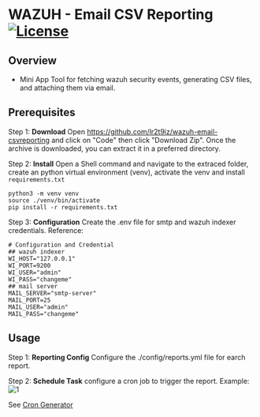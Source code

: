 # WAZUH - Email CSV Reporting [![License](https://img.shields.io/badge/License-MIT-blue.svg)](https://opensource.org/license/mit/)

## Overview
- Mini App Tool for fetching wazuh security events, generating CSV files, and attaching them via email.

## **Prerequisites**

Step 1: **Download**
Open https://github.com/lr2t9iz/wazuh-email-csvreporting and click on "Code" then click "Download Zip". Once the archive is downloaded, you can extract it in a preferred directory.

Step 2: **Install**
Open a Shell command and navigate to the extraced folder, create an python virtual environment (venv), activate the venv and install `requirements.txt`
```    
python3 -m venv venv
source ./venv/bin/activate
pip install -r requirements.txt
```

Step 3: **Configuration**
Create the .env file for smtp and wazuh indexer credentials. Reference:
```
# Configuration and Credential
## wazuh indexer
WI_HOST="127.0.0.1"
WI_PORT=9200
WI_USER="admin"
WI_PASS="changeme"
## mail server
MAIL_SERVER="smtp-server"
MAIL_PORT=25
MAIL_USER="admin"
MAIL_PASS="changeme"
```

## **Usage**

Step 1: **Reporting Config**
Configure the ./config/reports.yml file for earch report. 

Step 2: **Schedule Task**
configure a cron job to trigger the report. Example:
![1](https://github.com/lr2t9iz/wazuh-email-csvreporting/assets/46981088/7aca45c0-3f88-418e-af56-b76bd20cf208)

See [Cron Generator](https://crontab.guru/)
